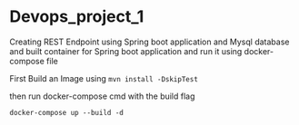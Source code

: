 # Devops_project_1
Creating REST Endpoint using Spring boot application and Mysql database and built container for Spring boot application and run it using docker-compose file


First Build an Image using 
  ``mvn install -DskipTest``

then run docker-compose cmd with the build flag 

``docker-compose up --build -d``
